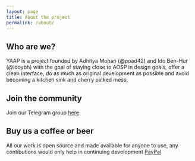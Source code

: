 ```yaml
---
layout: page
title: About the project
permalink: /about/
---
```


## Who are we?​
YAAP is a project founded by Adhitya Mohan (@poad42) and Ido Ben-Hur (@idoybh) with the goal of staying close to AOSP in design goals, offer a clean interface, do as much as original development as possible and avoid becoming a kitchen sink and cherry picked mess.

## Join the community 
Join our Telegram group [here](https://t.me/yaapcommon)

## Buy us a coffee or beer
All our work is open source and made available for anyone to use, any contibutions would only help in continuing development
[PayPal](https://www.paypal.me/generichandle)